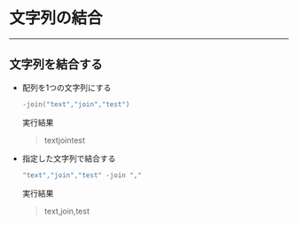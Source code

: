# 文字列の結合

***

## 文字列を結合する

* 配列を1つの文字列にする

  ```PowerShell
  -join("text","join","test")
  ```

  実行結果

  > textjointest

* 指定した文字列で結合する

  ```PowerShell
  "text","join","test" -join ","
  ```

  実行結果

  > text,join,test
